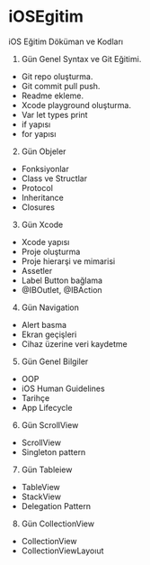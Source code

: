 # iOSEgitim
iOS Eğitim Döküman ve Kodları

1. Gün Genel Syntax ve Git Eğitimi.

- Git repo oluşturma.
- Git commit pull push.
- Readme ekleme.
- Xcode playground oluşturma.
- Var let types print
- if yapısı
- for yapısı

2. Gün Objeler

- Fonksiyonlar
- Class ve Structlar
- Protocol
- Inheritance
- Closures

3. Gün Xcode

- Xcode yapısı
- Proje oluşturma
- Proje hierarşi ve mimarisi
- Assetler
- Label Button bağlama
- @IBOutlet, @IBAction

4. Gün Navigation

- Alert basma
- Ekran geçişleri
- Cihaz üzerine veri kaydetme

5. Gün Genel Bilgiler

- OOP
- iOS Human Guidelines
- Tarihçe
- App Lifecycle

6. Gün ScrollView

- ScrollView
- Singleton pattern

7. Gün Tableiew
- TableView
- StackView
- Delegation Pattern

8. Gün CollectionView
- CollectionView
- CollectionViewLayoıut
